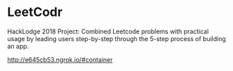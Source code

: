 # LeetCodr
HackLodge 2018 Project: Combined Leetcode problems with practical usage by leading users step-by-step through the 5-step process of building an app.

http://e645cb53.ngrok.io/#container
